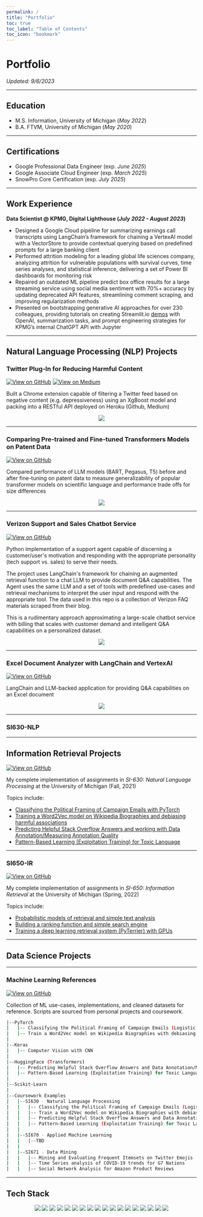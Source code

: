 ```yaml
---
permalink: /
title: "Portfolio"
toc: true
toc_label: "Table of Contents"
toc_icon: "bookmark"
---
```


# Portfolio
*Updated: 9/6/2023*

---

## Education
- M.S. Information, University of Michigan (_May 2022_)
- B.A. FTVM, University of Michigan (_May 2020_)

---

## Certifications
- Google Professional Data Engineer (exp. _June 2025_)
- Google Associate Cloud Engineer (exp. _March 2025_)
- SnowPro Core Certification (exp. _July 2025_)

---
## Work Experience

**Data Scientist @ KPMG, Digital Lighthouse (_July 2022 - August 2023_)**
- Designed a Google Cloud pipeline for summarizing earnings call transcripts using LangChain’s framework for chaining a VertexAI model with a VectorStore to provide contextual querying based on predefined prompts for a large banking client
- Performed attrition modeling for a leading global life sciences company, analyzing attrition for vulnerable populations with survival curves, time series analyses, and statistical inference, delivering a set of Power BI dashboards for monitoring risk
- Repaired an outdated ML pipeline predict box office results for a large streaming service using social media sentiment with 70%+ accuracy by updating deprecated API features, streamlining comment scraping, and improving regularization methods
- Presented on bootstrapping generative AI approaches for over 230 colleagues, providing tutorials on creating Streamlit.io [demos](https://github.com/ccmilne/GenAI_Boilerplate_Streamlit) with OpenAI, summarization tasks, and prompt engineering strategies for KPMG’s internal ChatGPT API with Jupyter

---
## Natural Language Processing (NLP) Projects

### Twitter Plug-In for Reducing Harmful Content

[![View on GitHub](https://img.shields.io/badge/GitHub-View_on_GitHub-blue?logo=GitHub)](https://github.com/andy-techen/better-social-media)
[![View on Medium](https://img.shields.io/badge/Medium-Read_on_Medium-white?logo=Medium)](https://medium.com/@ccmilne/filtering-twitter-reducing-toxic-depressive-profane-and-sexually-explicit-tweets-through-a6e2220e1760)

Built a Chrome extension capable of filtering a Twitter feed based on negative content (e.g. depressiveness) using an XgBoost model and packing into a RESTful API deployed on Heroku (Github, Medium)

<center><img src='assets/img/twitter_filters.png'/></center>
<!-- <center><img src='assets/img/twitter_whiteout.png'/></center> -->

---
### Comparing Pre-trained and Fine-tuned Transformers Models on Patent Data

[![View on GitHub](https://img.shields.io/badge/GitHub-View_on_GitHub-blue?logo=GitHub)](https://github.com/ccmilne/huggingface-fine-tuning)

Compared performance of LLM models (BART, Pegasus, T5) before and after fine-tuning on patent data to measure generalizability of popular transformer models on scientific language and performance trade offs for size differences

<center><img src='assets/img/huggingface_fine_tuning_results.png'/></center>

---
### Verizon Support and Sales Chatbot Service

[![View on GitHub](https://img.shields.io/badge/GitHub-View_on_GitHub-blue?logo=GitHub)](https://github.com/ccmilne/support-agent-with-langchain)

Python implementation of a support agent capable of discerning a customer/user's motivation and responding with the appropriate personality (tech support vs. sales) to serve their needs.

The project uses LangChain's framework for chaining an augmented retrieval function to a chat LLM to provide document Q&A capabilities. The Agent uses the same LLM and a set of tools with predefined use-cases and retrieval mechanisms to interpret the user input and respond with the appropriate tool. The data used in this repo is a collection of Verizon FAQ materials scraped from their blog.

This is a rudimentary approach approximating a large-scale chatbot service with billing that scales with customer demand and intelligent Q&A capabilities on a personalized dataset.

<center><img src='assets/img/RetrievalQA_architecture.png'/></center>

---
### Excel Document Analyzer with LangChain and VertexAI

[![View on GitHub](https://img.shields.io/badge/GitHub-View_on_GitHub-blue?logo=GitHub)](https://github.com/ccmilne/ExcelDocumentAnalyzer)

LangChain and LLM-backed application for providing Q&A capabilities on an Excel document

<center><img src='assets/img/excel_document_analyzer.png'/></center>

---
### SI630-NLP



---
## Information Retrieval Projects

[![View on GitHub](https://img.shields.io/badge/GitHub-View_on_GitHub-blue?logo=GitHub)](https://github.com/ccmilne/ml-approaches/tree/main/courswork/SI630)

My complete implementation of assignments in _SI-630: Natural Language Processing_ at the University of Michigan (Fall, 2021)

Topics include:

- [Classifying the Political Framing of Campaign Emails with PyTorch](https://github.com/ccmilne/ml-approaches/blob/main/courswork/SI630/assignment_01/Logistic_Regression.ipynb)
- [Training a Word2Vec model on Wikipedia Biographies and debiasing harmful associations](https://github.com/ccmilne/ml-approaches/blob/main/courswork/SI630/assignment_02/Word2Vec%20Pytorch.ipynb)
- [Predicting Helpful Stack Overflow Answers and working with Data Annotation/Measuring Annotation Quality](https://github.com/ccmilne/ml-approaches/blob/main/courswork/SI630/assignment_03/SI630_HW3%20(3).ipynb)
- [Pattern-Based Learning (Exploitation Training) for Toxic Language](https://github.com/ccmilne/ml-approaches/blob/main/courswork/SI630/assignment_04/HW4_PatternExploitingTraining%20(2).ipynb)

---

### SI650-IR

[![View on GitHub](https://img.shields.io/badge/GitHub-View_on_GitHub-blue?logo=GitHub)](https://github.com/ccmilne/SI650-IR)

My complete implementation of assignments in _SI-650: Information Retrieval_ at the University of Michigan (Spring, 2022)

Topics include:

- [Probabilistic models of retrieval and simple text analysis](https://github.com/ccmilne/SI650-IR/tree/main/assignment1)
- [Building a ranking function and simple search engine](https://github.com/ccmilne/SI650-IR/tree/main/assignment2)
- [Training a deep learning retrieval system (PyTerrier) with GPUs](https://github.com/ccmilne/SI650-IR/tree/main/assignment3)

---
## Data Science Projects

---

### Machine Learning References

[![View on GitHub](https://img.shields.io/badge/GitHub-View_on_GitHub-blue?logo=GitHub)](https://github.com/ccmilne/ml-approaches)

Collection of ML use-cases, implementations, and cleaned datasets for reference. Scripts are sourced from personal projects and coursework.

```bash
|--PyTorch
|   |-- Classifying the Political Framing of Campaign Emails (Logistic Regression)
|   |-- Train a Word2Vec model on Wikipedia Biographies with debiasing (Tensorboard)
|
|--Keras
|   |-- Computer Vision with CNN
|
|--HuggingFace (Transformers)
|   |-- Predicting Helpful Stack Overflow Answers and Data Annotation/Measuring Annotation Quality
|   |-- Pattern-Based Learning (Exploitation Training) for Toxic Language
|
|--Scikit-Learn
|
|--Coursework Examples
|   |--SI630 - Natural Language Processing
|   |   |-- Classifying the Political Framing of Campaign Emails (Logistic Regression)
|   |   |-- Train a Word2Vec model on Wikipedia Biographies with debiasing (Tensorboard)
|   |   |-- Predicting Helpful Stack Overflow Answers and Data Annotation/Measuring Annotation Quality (HuggingFace)
|   |   |-- Pattern-Based Learning (Exploitation Training) for Toxic Language
|   |
|   |--SI670 - Applied Machine Learning
|   |   |--TBD
|   |
|   |--SI671 - Data Mining
|   |   |-- Mining and Evaluating Frequent Itemsets on Twitter Emojis
|   |   |-- Time Series analysis of COVID-19 trends for G7 Nations
|   |   |-- Social Network Analysis for Amazon Product Reviews
```

---
## Tech Stack

<p align='center'>
  <img src="https://img.shields.io/badge/Python-FFD43B?style=plastic&logo=python&logoColor=blue" />
  <img src="https://img.shields.io/badge/R-276DC3?style=plastic&logo=r&logoColor=white" />
  <img src="https://img.shields.io/badge/Microsoft_Excel-217346?style=plastic&logo=microsoft-excel&logoColor=white" />
  <img src="https://img.shields.io/badge/Google_Cloud-4285F4?style=plastic&logo=google-cloud&logoColor=white" />
  <img src="https://img.shields.io/badge/Terraform-7B42BC?style=plastic&logo=terraform&logoColor=white" />
  <img src="https://img.shields.io/badge/Heroku-430098?style=plastic&logo=heroku&logoColor=white" />
  <img src="https://img.shields.io/badge/MySQL-005C84?style=plastic&logo=mysql&logoColor=white" />  
  <img src="https://img.shields.io/badge/PyTorch-EE4C2C?style=plastic&logo=pytorch&logoColor=white" />
  <img src="https://img.shields.io/badge/Keras-D00000?style=plastic&logo=Keras&logoColor=white" />
  <img src="https://img.shields.io/badge/Pandas-2C2D72?style=plastic&logo=pandas&logoColor=white" />
  <img src="https://img.shields.io/badge/Streamlit-FF4B4B?style=plastic&logo=Streamlit&logoColor=white" />
  <img src="https://img.shields.io/badge/Tableau-E97627?style=plastic&logo=Tableau&logoColor=white" />
  <img src="https://img.shields.io/badge/Apache_Spark-FFFFFF?style=plastic&logo=apachespark&logoColor=#E35A16" />
  <img src="https://img.shields.io/badge/Apache_Kafka-231F20?style=plastic&logo=apache-kafka&logoColor=white" />
  <img src="https://img.shields.io/badge/Docker-2CA5E0?style=plastic&logo=docker&logoColor=white" />
  <img src="https://img.shields.io/badge/Flask-000000?style=plastic&logo=flask&logoColor=white" />
  <img src="https://img.shields.io/badge/Jupyter-F37626.svg?&style=plastic&logo=Jupyter&logoColor=white" />
  <img src="https://img.shields.io/badge/kubernetes-326ce5.svg?&style=plastic&logo=kubernetes&logoColor=white" />  
</p>